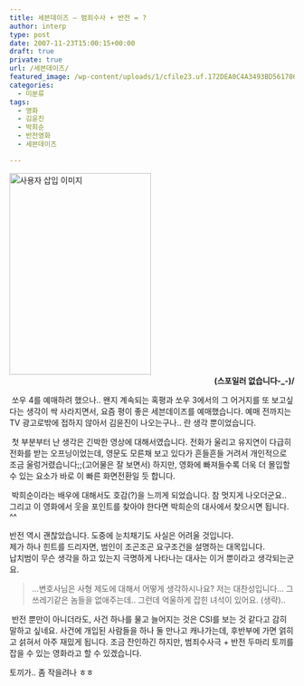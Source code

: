 ```yaml
---
title: 세븐데이즈 – 범죄수사 + 반전 = ?
author: interp
type: post
date: 2007-11-23T15:00:15+00:00
draft: true
private: true
url: /세븐데이즈/
featured_image: /wp-content/uploads/1/cfile23.uf.172DEA0C4A3493BD561706.jpg
categories:
  - 미분류
tags:
  - 영화
  - 김윤진
  - 박희순
  - 반전영화
  - 세븐데이즈

---
```

<img src="http://interp.iwinv.net/wp-content/uploads/1/cfile23.uf.172DEA0C4A3493BD561706.jpg" class="alignleft" width="250" height="356" alt="사용자 삽입 이미지" />


  


<DIV style="TEXT-ALIGN: right">
  <STRONG>(스포일러 없습니다-_-)/</STRONG><br />
</DIV>


  


&nbsp;쏘우 4를 예매하려 했으나.. 왠지 계속되는 혹평과 쏘우 3에서의 그 어거지를 또 보고싶다는 생각이 싹 사라지면서, 요즘 평이 좋은 세븐데이즈를 예매했습니다. 예매 전까지는 TV 광고로밖에 접하지 않아서 김윤진이 나오는구나.. 란 생각 뿐이었습니다. 

&nbsp;첫 부분부터 난 생각은 긴박한 영상에 대해서였습니다. 전화가 울리고 유지연이 다급히 전화를 받는 오프닝이었는데, 영문도 모른채 보고 있다가 흔들흔들 거려서 개인적으로 조금 울렁거렸습니다;;(고어물은 잘 보면서) 하지만, 영화에 빠져들수록 더욱 더 몰입할 수 있는 요소가 바로 이 빠른 화면전환일 듯 합니다. 

&nbsp;박희순이라는 배우에 대해서도 호감(?)을 느끼게 되었습니다. 참 멋지게 나오더군요.. 그리고 이 영화에서 웃을 포인트를 찾아야 한다면 박희순의 대사에서 찾으시면 됩니다. ^^

반전 역시 괜찮았습니다. 도중에 눈치채기도 사실은 어려울 것입니다.  
제가 하나 힌트를 드리자면, 범인이 조곤조곤 요구조건을 설명하는 대목입니다.   
납치범이 무슨 생각을 하고 있는지 극명하게 나타나는 대사는 이거 뿐이라고 생각되는군요.


  


> &#8230;변호사님은 사형 제도에 대해서 어떻게 생각하시나요? 저는 대찬성입니다&#8230; 그 쓰레기같은 놈들을 없애주는데.. 그런데 억울하게 잡힌 녀석이 있어요. (생략)..

&nbsp;반전 뿐만이 아니더라도, 사건 하나를 물고 늘어지는 것은 CSI를 보는 것 같다고 감히 말하고 싶네요. 사건에 개입된 사람들을 하나 둘 만나고 캐나가는데, 후반부에 가면 얽히고 섥혀서 아주 재밌게 됩니다. 조금 잔인하긴 하지만, 범죄수사극 + 반전 두마리 토끼를 잡을 수 있는 영화라고 할 수 있겠습니다.

토끼가.. 좀 작을려나 ㅎㅎ